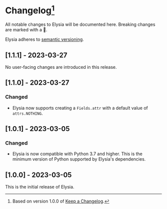 # Changelog[^1]

All notable changes to Elysia will be documented here. Breaking changes are marked with a 🚩.

Elysia adheres to [semantic versioning](https://semver.org).

## <a name="1-1-1">[1.1.1] - 2023-03-27</a>

No user-facing changes are introduced in this release.

## <a name="1-1-0">[1.1.0] - 2023-03-27</a>

### Changed

- Elysia now supports creating a `Fields.attr` with a default value of `attrs.NOTHING`.

## <a name="1-0-1">[1.0.1] - 2023-03-05</a>

### Changed

- Elysia is now compatible with Python 3.7 and higher. This is the minimum version of Python supported by Elysia's
  dependencies.

## <a name="1-0-0">[1.0.0] - 2023-03-05</a>

This is the initial release of Elysia.

[^1]: Based on version 1.0.0 of [Keep a Changelog](https://keepachangelog.com/en/1.0.0/).
